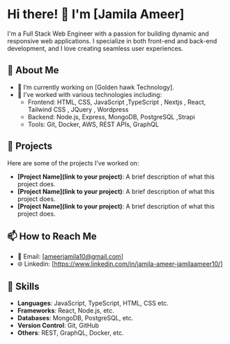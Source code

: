 # Hi there! 👋 I'm [Jamila Ameer]

I'm a Full Stack Web Engineer with a passion for building dynamic and responsive web applications. I specialize in both front-end and back-end development, and I love creating seamless user experiences. 

## 🚀 About Me

- 🔭 I’m currently working on [Golden hawk Technology].
- 💼 I’ve worked with various technologies including:
  - Frontend: HTML, CSS, JavaScript ,TypeScript , Nextjs , React, Tailwind CSS , JQuery , Wordpress
  - Backend: Node.js, Express, MongoDB, PostgreSQL ,Strapi
  - Tools: Git, Docker, AWS, REST APIs, GraphQL


## 📂 Projects

Here are some of the projects I've worked on:

- **[Project Name](link to your project)**: A brief description of what this project does.
- **[Project Name](link to your project)**: A brief description of what this project does.
- **[Project Name](link to your project)**: A brief description of what this project does.

## 📫 How to Reach Me

- 📧 Email: [ameerjamila10@gmail.com]
- 🌐 Linkedin: [https://www.linkedin.com/in/jamila-ameer-jamilaameer10/]

## 🌟 Skills

- **Languages**: JavaScript, TypeScript, HTML, CSS etc.
- **Frameworks**: React, Node.js, etc.
- **Databases**: MongoDB, PostgreSQL, etc.
- **Version Control**: Git, GitHub
- **Others**: REST, GraphQL, Docker, etc.


